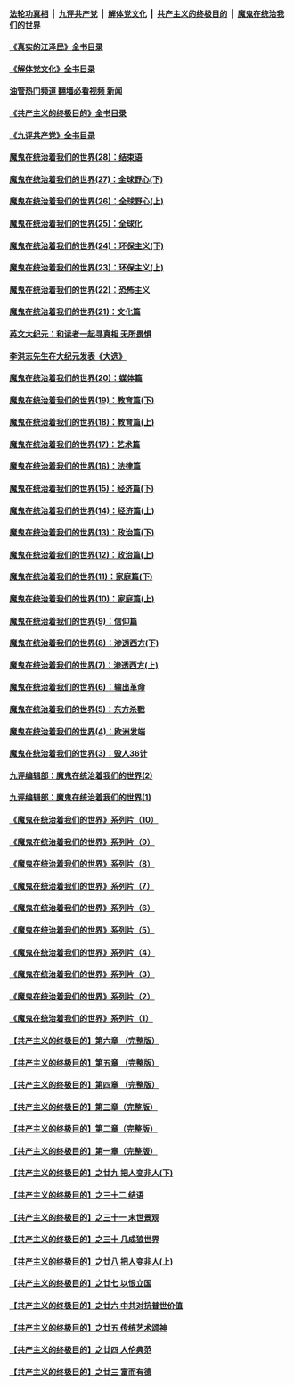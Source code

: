 ####  [法轮功真相](../../../../basic/blob/master/README.md?t=07140731) &nbsp;|&nbsp; [九评共产党](../../../../9ping.md/blob/master/README.md?t=07140731) &nbsp;|&nbsp; [解体党文化](../../../../jtdwh.md/blob/master/README.md?t=07140731)  &nbsp;|&nbsp; [共产主义的终极目的](../../../../gczydzjmd.md/blob/master/README.md?t=07140731) &nbsp;|&nbsp; [魔鬼在统治我们的世界](../../../../mgztzwmdsj.md/blob/master/README.md?t=07140731) 

#### [《真实的江泽民》全书目录](../pages/nsc422/n13721399.md?t=07140731) 

#### [《解体党文化》全书目录](../pages/nsc422/n13721157.md?t=07140731) 

#### [油管热门频道 翻墙必看视频 新闻](http://45.76.130.85:81/youtube.html?07140731)

#### [《共产主义的终极目的》全书目录](../pages/nsc422/n13721048.md?t=07140731) 

#### [《九评共产党》全书目录](../pages/nsc422/n13708085.md?t=07140731) 

#### [魔鬼在统治着我们的世界(28)：结束语](../pages/nsc422/n10936246.md?t=07140731) 

#### [魔鬼在统治着我们的世界(27)：全球野心(下)](../pages/nsc422/n10928319.md?t=07140731) 

#### [魔鬼在统治着我们的世界(26)：全球野心(上)](../pages/nsc422/n10900318.md?t=07140731) 

#### [魔鬼在统治着我们的世界(25)：全球化](../pages/nsc422/n10788205.md?t=07140731) 

#### [魔鬼在统治着我们的世界(24)：环保主义(下)](../pages/nsc422/n10695307.md?t=07140731) 

#### [魔鬼在统治着我们的世界(23)：环保主义(上)](../pages/nsc422/n10688613.md?t=07140731) 

#### [魔鬼在统治着我们的世界(22)：恐怖主义](../pages/nsc422/n10614727.md?t=07140731) 

#### [魔鬼在统治着我们的世界(21)：文化篇](../pages/nsc422/n10597706.md?t=07140731) 

#### [英文大纪元：和读者一起寻真相 无所畏惧](../pages/nsc422/n12542027.md?t=07140731) 

#### [李洪志先生在大纪元发表《大选》](../pages/nsc422/n12534746.md?t=07140731) 

#### [魔鬼在统治着我们的世界(20)：媒体篇](../pages/nsc422/n10586579.md?t=07140731) 

#### [魔鬼在统治着我们的世界(19)：教育篇(下)](../pages/nsc422/n10564808.md?t=07140731) 

#### [魔鬼在统治着我们的世界(18)：教育篇(上)](../pages/nsc422/n10526970.md?t=07140731) 

#### [魔鬼在统治着我们的世界(17)：艺术篇](../pages/nsc422/n10499093.md?t=07140731) 

#### [魔鬼在统治着我们的世界(16)：法律篇](../pages/nsc422/n10485969.md?t=07140731) 

#### [魔鬼在统治着我们的世界(15)：经济篇(下)](../pages/nsc422/n10469975.md?t=07140731) 

#### [魔鬼在统治着我们的世界(14)：经济篇(上)](../pages/nsc422/n10457370.md?t=07140731) 

#### [魔鬼在统治着我们的世界(13)：政治篇(下)](../pages/nsc422/n10448270.md?t=07140731) 

#### [魔鬼在统治着我们的世界(12)：政治篇(上)](../pages/nsc422/n10444576.md?t=07140731) 

#### [魔鬼在统治着我们的世界(11)：家庭篇(下)](../pages/nsc422/n10440961.md?t=07140731) 

#### [魔鬼在统治着我们的世界(10)：家庭篇(上)](../pages/nsc422/n10435448.md?t=07140731) 

#### [魔鬼在统治着我们的世界(9)：信仰篇](../pages/nsc422/n10432159.md?t=07140731) 

#### [魔鬼在统治着我们的世界(8)：渗透西方(下)](../pages/nsc422/n10429603.md?t=07140731) 

#### [魔鬼在统治着我们的世界(7)：渗透西方(上)](../pages/nsc422/n10426013.md?t=07140731) 

#### [魔鬼在统治着我们的世界(6)：输出革命](../pages/nsc422/n10421536.md?t=07140731) 

#### [魔鬼在统治着我们的世界(5)：东方杀戮](../pages/nsc422/n10417707.md?t=07140731) 

#### [魔鬼在统治着我们的世界(4)：欧洲发端](../pages/nsc422/n10414890.md?t=07140731) 

#### [魔鬼在统治着我们的世界(3)：毁人36计](../pages/nsc422/n10411583.md?t=07140731) 

#### [九评编辑部：魔鬼在统治着我们的世界(2)](../pages/nsc422/n10410036.md?t=07140731) 

#### [九评编辑部：魔鬼在统治着我们的世界(1)](../pages/nsc422/n10406825.md?t=07140731) 

#### [《魔鬼在统治着我们的世界》系列片（10）](../pages/nsc422/n12292670.md?t=07140731) 

#### [《魔鬼在统治着我们的世界》系列片（9）](../pages/nsc422/n12290859.md?t=07140731) 

#### [《魔鬼在统治着我们的世界》系列片（8）](../pages/nsc422/n12287445.md?t=07140731) 

#### [《魔鬼在统治着我们的世界》系列片（7）](../pages/nsc422/n12283425.md?t=07140731) 

#### [《魔鬼在统治着我们的世界》系列片（6）](../pages/nsc422/n12282314.md?t=07140731) 

#### [《魔鬼在统治着我们的世界》系列片（5）](../pages/nsc422/n12281419.md?t=07140731) 

#### [《魔鬼在统治着我们的世界》系列片（4）](../pages/nsc422/n12274024.md?t=07140731) 

#### [《魔鬼在统治着我们的世界》系列片（3）](../pages/nsc422/n12271322.md?t=07140731) 

#### [《魔鬼在统治着我们的世界》系列片（2）](../pages/nsc422/n12269049.md?t=07140731) 

#### [《魔鬼在统治着我们的世界》系列片（1）](../pages/nsc422/n12267575.md?t=07140731) 

#### [【共产主义的终极目的】第六章 （完整版）](../pages/nsc422/n11428913.md?t=07140731) 

#### [【共产主义的终极目的】第五章 （完整版）](../pages/nsc422/n11428912.md?t=07140731) 

#### [【共产主义的终极目的】第四章 （完整版）](../pages/nsc422/n11428907.md?t=07140731) 

#### [【共产主义的终极目的】第三章（完整版）](../pages/nsc422/n11428848.md?t=07140731) 

#### [【共产主义的终极目的】第二章（完整版）](../pages/nsc422/n11428831.md?t=07140731) 

#### [【共产主义的终极目的】第一章（完整版）](../pages/nsc422/n11417651.md?t=07140731) 

#### [【共产主义的终极目的】之廿九 把人变非人(下)](../pages/nsc422/n11344140.md?t=07140731) 

#### [【共产主义的终极目的】之三十二 结语](../pages/nsc422/n11360535.md?t=07140731) 

#### [【共产主义的终极目的】之三十一 末世景观](../pages/nsc422/n11351129.md?t=07140731) 

#### [【共产主义的终极目的】之三十 几成狼世界](../pages/nsc422/n11348280.md?t=07140731) 

#### [【共产主义的终极目的】之廿八 把人变非人(上)](../pages/nsc422/n11340492.md?t=07140731) 

#### [【共产主义的终极目的】之廿七 以恨立国](../pages/nsc422/n11336944.md?t=07140731) 

#### [【共产主义的终极目的】之廿六 中共对抗普世价值](../pages/nsc422/n11324785.md?t=07140731) 

#### [【共产主义的终极目的】之廿五 传统艺术颂神](../pages/nsc422/n11296396.md?t=07140731) 

#### [【共产主义的终极目的】之廿四 人伦典范](../pages/nsc422/n11296397.md?t=07140731) 

#### [【共产主义的终极目的】之廿三 富而有德](../pages/nsc422/n11283598.md?t=07140731) 

<img src='http://gfw-breaker.win/goodnews/indexes/nsc422.md' width='0px' height='0px'/>
